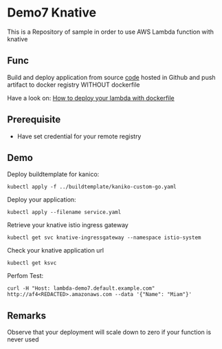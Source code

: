 # Demo7 Knative

This is a Repository of sample in order to use AWS Lambda function with knative

## Func

Build and deploy application from source [code](app.go) hosted in Github and push artifact to docker registry WITHOUT dockerfile

Have a look on: [How to deploy your lambda with dockerfile](../demo3/README.MD)

## Prerequisite

- Have set credential for your remote registry

## Demo

Deploy buildtemplate for kanico:

```
kubectl apply -f ../buildtemplate/kaniko-custom-go.yaml
```

Deploy your application:
```
kubectl apply --filename service.yaml
```

Retrieve your knative istio ingress gateway
```
kubectl get svc knative-ingressgateway --namespace istio-system
```

Check your knative application url
```
kubectl get ksvc
```

Perfom Test:
```
curl -H "Host: lambda-demo7.default.example.com" http://af4<REDACTED>.amazonaws.com --data '{"Name": "Miam"}'
```

## Remarks

Observe that your deployment will scale down to zero if your function is never used
